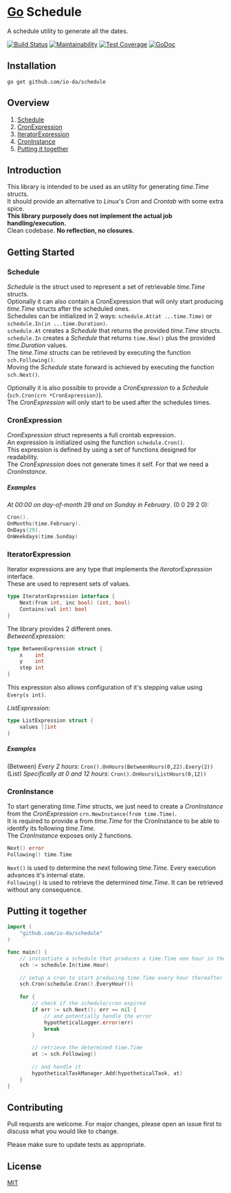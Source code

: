 # [Go](https://golang.org/) Schedule
A schedule utility to generate all the dates.  

[![Build Status](https://travis-ci.org/io-da/schedule.svg?branch=master)](https://travis-ci.org/io-da/schedule)
[![Maintainability](https://api.codeclimate.com/v1/badges/320d3b5a036178276900/maintainability)](https://codeclimate.com/github/io-da/schedule/maintainability)
[![Test Coverage](https://api.codeclimate.com/v1/badges/320d3b5a036178276900/test_coverage)](https://codeclimate.com/github/io-da/schedule/test_coverage)
[![GoDoc](https://godoc.org/github.com/io-da/schedule?status.svg)](https://godoc.org/github.com/io-da/schedule)

## Installation
``` go get github.com/io-da/schedule ```

## Overview
1. [Schedule](#Schedule)
2. [CronExpression](#CronExpression)
3. [IteratorExpression](#IteratorExpression)
4. [CronInstance](#CronInstance)  
5. [Putting it together](#Putting-it-together)

## Introduction
This library is intended to be used as an utility for generating _time.Time_ structs.    
It should provide an alternative to _Linux_'s _Cron_ and _Crontab_ with some extra spice.  
**This library purposely does not implement the actual job handling/execution.**  
Clean codebase. **No reflection, no closures.**

## Getting Started

### Schedule
_Schedule_ is the struct used to represent a set of retrievable _time.Time_ structs.  
Optionally it can also contain a CronExpression that will only start producing _time.Time_ structs after the scheduled ones.  
Schedules can be initialized in 2 ways: ```schedule.At(at ...time.Time)``` or ```schedule.In(in ...time.Duration)```.  
```schedule.At``` creates a _Schedule_ that returns the provided _time.Time_ structs.  
```schedule.In``` creates a _Schedule_ that returns ```time.Now()``` plus the provided _time.Duration_ values.  
The _time.Time_ structs can be retrieved by executing the function ```sch.Following()```.  
Moving the _Schedule_ state forward is achieved by executing the function ```sch.Next()```.

Optionally it is also possible to provide a _CronExpression_ to a _Schedule_ (```sch.Cron(crn *CronExpression)```).  
The _CronExpression_ will only start to be used after the schedules times.
  
### CronExpression
_CronExpression_ struct represents a full crontab expression.  
An expression is initialized using the function ```schedule.Cron()```.  
This expression is defined by using a set of functions designed for readability.  
The _CronExpression_ does not generate times it self. For that we need a _CronInstance_.  

##### Examples
_At 00:00 on day-of-month 29 and on Sunday in February_. (0 0 29 2 0):
```go
Cron().
OnMonths(time.February).
OnDays(29).
OnWeekdays(time.Sunday)
```

### IteratorExpression
Iterator expressions are any type that implements the _IteratorExpression_ interface.  
These are used to represent sets of values.
```go
type IteratorExpression interface {
    Next(from int, inc bool) (int, bool)
    Contains(val int) bool
}
```
The library provides 2 different ones.  
_BetweenExpression_:
```go
type BetweenExpression struct {
    x    int
    y    int
    step int
}
```
This expression also allows configuration of it's stepping value using ```Every(s int)```.  

_ListExpression_:
```go
type ListExpression struct {
    values []int
}
```

##### Examples
(Between) _Every 2 hours_: ```Cron().OnHours(BetweenHours(0,22).Every(2))```  
(List) _Specifically at 0 and 12 hours_: ```Cron().OnHours(ListHours(0,12))```  

### CronInstance
To start generating _time.Time_ structs, we just need to create a _CronInstance_ from the _CronExpression_ ```crn.NewInstance(from time.Time)```.  
It is required to provide a from _time.Time_ for the CronInstance to be able to identify its following _time.Time_.  
The _CronInstance_ exposes only 2 functions.
```go
Next() error
Following() time.Time
```

```Next()``` is used to determine the next following _time.Time_. Every execution advances it's internal state.  
```Following()``` is used to retrieve the determined _time.Time_. It can be retrieved without any consequence. 

## Putting it together
```go
import (
    "github.com/io-da/schedule"
)

func main() {
    // instantiate a schedule that produces a time.Time one hour in the future
    sch := schedule.In(time.Hour)
    
    // setup a cron to start producing time.Time every hour thereafter
    sch.Cron(schedule.Cron().EveryHour())
    
    for {
        // check if the schedule/cron expired
        if err := sch.Next(); err == nil {
            // and potentially handle the error
            hypotheticalLogger.error(err)
            break
        }

        // retrieve the determined time.Time
        at := sch.Following()
        
        // and handle it
        hypotheticalTaskManager.Add(hypotheticalTask, at)
    }
}
```

## Contributing
Pull requests are welcome. For major changes, please open an issue first to discuss what you would like to change.

Please make sure to update tests as appropriate.

## License
[MIT](https://choosealicense.com/licenses/mit/)